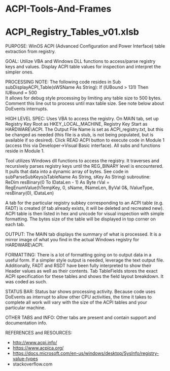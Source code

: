 # ACPI-Tools-And-Frames

ACPI_Registry_Tables_v01.xlsb
==========================================================================================================================
PURPOSE:
WinOS ACPI (Advanced Configuration and Power Interface) table extraction from registry. 

GOAL:
Utilize VBA and Windows DLL functions to access/parse registry keys and values. Display ACPI table values for inspection and interpret the simpler ones.

PROCESSING NOTE:
The following code resides in Sub subDisplayACPI_Table(sWSName As String):
      If (lUBound > 131) Then lUBound = 500  
It allows for debug style processing by limiting any table size to 500 bytes.  Comment this line out to process until max table size. See note below about DoEvents interrupts.

HIGH LEVEL SPEC:
Uses VBA to access the registry. On MAIN tab, set up Registry Key Root as HKEY_LOCAL_MACHINE, Registry Key Start as HARDWARE\ACPI. The Output File Name is set as ACPI_registry.txt, but this be changed as needed (this file is a stub, is not being populated, but is available if so desired).  Click READ ACPI button to execute code in Module 1 (access this via Developer->Visual Basic interface). All subs and functions reside in Module 1.

Tool utilizes Windows dll functions to access the registry. It traverses and recursively parses registry keys until the REG_BINARY level is encountered. It pulls that data into a dynamic array of bytes.  See code in subParseSubKeys(sTableName As String, sKey As String) subroutine:
    ReDim resBinary(0 To lDataLen - 1) As Byte
    rVal = RegEnumValue(hTempKey, 0, sName, lNameLen, ByVal 0&, lValueType, resBinary(0), lDataLen)

A tab for the particular registry subkey corresponding to an ACPI table (e.g. FADT) is created (if tab already exists, it will be deleted and recreated new). ACPI table is then listed in hex and unicode for visual inspection with simple formatting. The bytes size of the table will be displayed in top corner on each tab.

OUTPUT:
The MAIN tab displays the summary of what is processed. It is a mirror image of what you find in the actual Windows registry for HARDWARE\ACPI.

FORMATTING:
There is a lot of formatting going on to output data in a useful form. If a simpler style output is needed, leverage the text output file.  Additionally, FADT and RSDT have been fully interpreted to show their Header values as well as their contents. Tab TableFields stores the exact ACPI specification for these tables and shows the field layout breakdown. It was coded as such.

STATUS BAR:
Status bar shows processing activity. Because code uses DoEvents as interrupt to allow other CPU activities, the time it takes to complete all work will vary with the size of the ACPI tables and your particular machine.  

OTHER TABS and INFO:
Other tabs are present and contain support and documentation info. 

REFERENCES and RESOURCES:
-  http://www.acpi.info/
-  https://www.acpica.org/
-  https://docs.microsoft.com/en-us/windows/desktop/SysInfo/registry-value-types
-  stackoverflow.com
